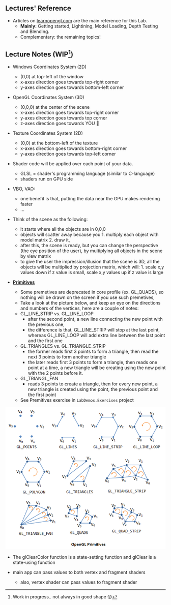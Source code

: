 ## Lectures' Reference
- Articles on [learnopengl.com](https://www.learnopengl.com) are the main reference for this Lab.
    - **Mainly:** Getting started, Lightining, Model Loading, Depth Testing and Blending.
    - Complementary: the remaining topics!

## Lecture Notes (WIP[^1])

- Windows Coordinates System (2D)
    - (0,0) at top-left of the window
    - x-axes direction goes towards top-right corner
    - y-axes direction goes towards bottom-left corner
- OpenGL Coordinates System (3D)
    - (0,0,0) at the center of the scene
    - x-axes direction goes towards top-right corner
    - y-axes direction goes towards top corner
    - z-axes direction goes towards YOU :punch:
- Texture Coordinates System (2D)
    - (0,0) at the bottom-left of the texture
    - x-axes direction goes towards bottom-right corner
    - y-axes direction goes towards top-left corner

- Shader code will be applied over each point of your data.
    - GLSL = shader's programming language (similar to C-language)
    - shaders run on GPU side

- VBO, VAO: 
    - one benefit is that, putting the data near the GPU makes rendering faster
    - ...

- Think of the scene as the following:
    - it starts where all the objects are in 0,0,0
    - objects will scatter away because you 1. multiply each object with model matrix 2. draw it,
    - after this, the scene is ready, but you can change the perspective (the eye position of the user), by multiplying all objects in the scene by view matrix
    - to give the user the impression/illusion that the scene is 3D, all the objects will be multiplied by projection matrix, which will: 1. scale x,y values down if z value is small, scale x,y values up if z value is large

- **[Primitives](https://www.khronos.org/opengl/wiki/Primitive)** 
    - Some premetives are deprecated in core profile (ex. GL_QUADS), so nothing will be drawn on the screen if you use such premetives,
    - Take a look at the picture below, and keep an eye on the directions and numbers of the vertices, here are a couple of notes:
    - GL_LINE_STRIP vs. GL_LINE_LOOP 
        - after the second point, a new line connecting the new point with the previous one,
        - the difference is that, GL_LINE_STRIP will stop at the last point, whereas GL_LINE_LOOP will add extra line between the last point and the first one
    - GL_TRIANGLES vs. GL_TRIANGLE_STRIP
        - the former reads first 3 points to form a triangle, then read the next 3 points to form another triangle
        - the later reads first 3 points to form a triangle, then reads one point at a time, a new triangle will be creating using the new point with the 2 points before it.
    - GL_TRIANGL_FAN
        - reads 3 points to create a triangle, then for every new point, a new triangle is created using the point, the previous point and the first point
    - See Premitives exercise in `LabDemos.Exercises` project

![Premitives](./../res/primitives.png)

- The glClearColor function is a state-setting function and glClear is a state-using function

- main app can pass values to both vertex and fragment shaders
    - also, vertex shader can pass values to fragment shader


[^1]: Work in progress.. not always in good shape :kissing_smiling_eyes: